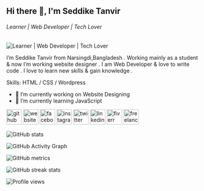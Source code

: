 ## Hi there 👋, I'm Seddike Tanvir
###### Learner | Web Developer | Tech Lover
![Learner | Web Developer | Tech Lover](https://scontent.fcgp27-1.fna.fbcdn.net/v/t39.30808-6/257523038_424346159346323_3239797106003807002_n.jpg?stp=dst-jpg_s960x960&_nc_cat=102&ccb=1-5&_nc_sid=e3f864&_nc_ohc=fIQWrxXdLZ4AX-miA9c&_nc_ht=scontent.fcgp27-1.fna&oh=00_AT96jJns6nlWRw1F3hQZqfFeGZmfrqqBMbpec_75lFGijQ&oe=625EFC76)

I’m Seddike Tanvir from Narsingdi,Bangladesh . Working mainly as a student & now I’m working website designer . I am Web Developer
& love to write code . I love to learn new skills & gain knowledge .

Skills: HTML / CSS / Wordpress

- 🔭 I’m currently working on Website Designing  
- 🌱 I’m currently learning JavaScript  


[<img src='https://cdn.jsdelivr.net/npm/simple-icons@3.0.1/icons/github.svg' alt='github' height='40'>](https://github.com/seddike-tanvir)  [<img src='https://cdn.jsdelivr.net/npm/simple-icons@3.0.1/icons/icloud.svg' alt='website' height='40'>](www.seddiketanvir.wordpresss.com )  [<img src='https://cdn.jsdelivr.net/npm/simple-icons@3.0.1/icons/facebook.svg' alt='facebook' height='40'>](https://www.facebook.com/seddike.mt)  [<img src='https://cdn.jsdelivr.net/npm/simple-icons@3.0.1/icons/instagram.svg' alt='instagram' height='40'>](https://instagram.com/seddike_tanvir)  [<img src='https://cdn.jsdelivr.net/npm/simple-icons@3.0.1/icons/twitter.svg' alt='twitter' height='40'>](https://twitter.com/Seddike_tanvir)  [<img src='https://cdn.jsdelivr.net/npm/simple-icons@3.0.1/icons/linkedin.svg' alt='linkedin' height='40'>](https://www.linkedin.com/in/seddike-tanvir/)  [<img src='https://cdn.jsdelivr.net/npm/simple-icons@3.0.1/icons/fiverr.svg' alt='fiverr' height='40'>](https://www.fiverr.com/seddiketanvir)  [<img src='https://cdn.jsdelivr.net/npm/simple-icons@3.0.1/icons/freelancer.svg' alt='freelancer' height='40'>](https://www.freelancer.com/u/Tanvirseddike)  

![GitHub stats](https://github-readme-stats.vercel.app/api?username=seddike-tanvir&show_icons=true)  

![GitHub Activity Graph](https://activity-graph.herokuapp.com/graph?username=seddike-tanvir)  

![GitHub metrics](https://metrics.lecoq.io/seddike-tanvir)  

![GitHub streak stats](https://github-readme-streak-stats.herokuapp.com/?user=seddike-tanvir)  

![Profile views](https://gpvc.arturio.dev/seddike-tanvir)  
